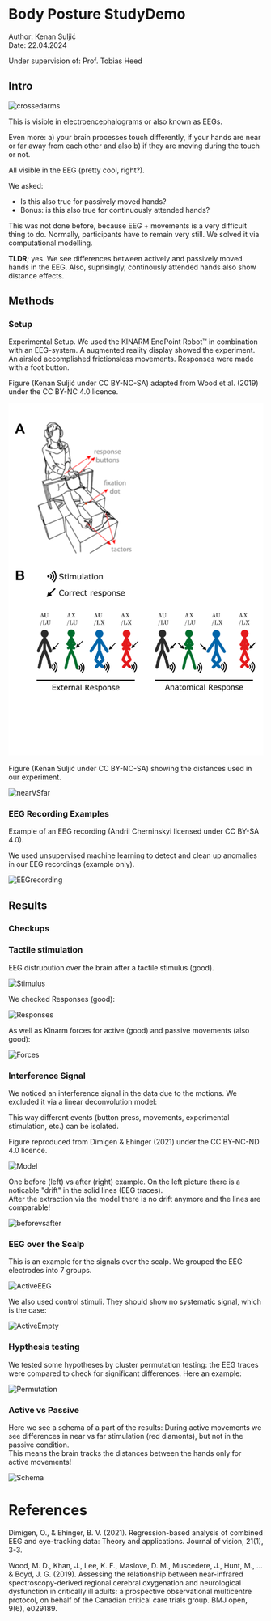 # Body Posture StudyDemo
 

Author: Kenan Suljić  
Date: 22.04.2024  
  
Under supervision of: Prof. Tobias Heed  


## Intro 



  <img src="/Methods/cross.webp" alt="crossedarms" height="500">

This is visible in electroencephalograms or also known as EEGs. 
   
Even more: a) your brain processes touch differently, if your hands are near or far away from each other and also b) if they are moving during the touch or not.  
  
All visible in the EEG (pretty cool, right?).  
  
  
We asked: 
- Is this also true for passively moved hands? 
- Bonus: is this also true for continuously attended hands?  
  

This was not done before, because EEG + movements is a very difficult thing to do. Normally, participants have to remain very still. We solved it via computational modelling.
  
  
**TLDR**; yes. We see differences between actively and passively moved hands in the EEG. Also, suprisingly, continously attended hands also show distance effects.  
 



## Methods

### Setup

Experimental Setup. We used the KINARM EndPoint Robot™  in combination with an EEG-system. A augmented reality display showed the experiment. An airsled accomplished frictionsless movements. Responses were made with a foot button.  
  
Figure (Kenan Suljić under CC BY-NC-SA) adapted from Wood et al. (2019) under the CC BY-NC 4.0 licence.

![Setup](/Methods/Setup.png)


Figure (Kenan Suljić under CC BY-NC-SA) showing the distances used in our experiment.

![nearVSfar](/Methods/nearfar.png)



### EEG Recording Examples
  
Example of an EEG recording (Andrii Cherninskyi licensed under CC BY-SA 4.0).  
  
  We used unsupervised machine learning to detect and clean up anomalies in our EEG recordings (example only).
  
![EEGrecording](/Methods/Unsupervised.png)
  
  

## Results
  
### Checkups


### Tactile stimulation 

EEG distrubution over the brain after a tactile stimulus (good).
  
![Stimulus](/Results/TactileBeta.png)



  
We checked Responses (good):
  
![Responses](/Results/ResponseProb.png)

  
As well as Kinarm forces for active (good) and passive movements (also good):

![Forces](/Results/KinarmForces.png)

  
### Interference Signal
  
We noticed an interference signal in the data due to the motions. We excluded it via a linear deconvolution model:
  
  This way different events (button press, movements, experimental stimulation, etc.) can be isolated.

  Figure reproduced from Dimigen & Ehinger (2021) under the CC BY-NC-ND 4.0 licence.

![Model](/Methods/LinearDeconvolution.png)

  
  One before (left) vs after (right) example. On the left picture there is a noticable "drift" in the solid lines (EEG traces).  
  After the extraction via the model there is no drift anymore and the lines are comparable!


![beforevsafter](/Results/DeconvReconstruction.png)  
  




### EEG over the Scalp

This is an example for the signals over the scalp. We grouped the EEG electrodes into 7 groups.

![ActiveEEG](/Results/ActiveMoving.png)
  
  
We also used control stimuli. They should show no systematic signal, which is the case:

![ActiveEmpty](/Results/ActiveEmpty.png)


### Hypthesis testing

We tested some hypotheses by cluster permutation testing: the EEG traces were compared to check for significant differences.
Here an example:  

![Permutation](/Results/C_Parietal.png)


### Active vs Passive

Here we see a schema of a part of the results: During active movements we see differences in near vs far stimulation (red diamonts), but not in the passive condition.  
This means the brain tracks the distances between the hands only for active movements!

![Schema](/Results/SchemaDistance.png)


# References

Dimigen, O., & Ehinger, B. V. (2021). Regression-based analysis of combined EEG and eye-tracking data: Theory and applications. Journal of vision, 21(1), 3-3.  
  
Wood, M. D., Khan, J., Lee, K. F., Maslove, D. M., Muscedere, J., Hunt, M., ... & Boyd, J. G. (2019). Assessing the relationship between near-infrared spectroscopy-derived regional cerebral oxygenation and neurological dysfunction in critically ill adults: a prospective observational multicentre protocol, on behalf of the Canadian critical care trials group. BMJ open, 9(6), e029189.
